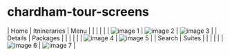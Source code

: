 # chardham-tour-screens
| Home | Itnineraries | Menu |
|  |  |  |
| ![image 1](https://github.com/geekunj/chardham-tour/blob/master/images/home.png) | ![image 2](https://github.com/geekunj/chardham-tour/blob/master/images/itineraries.png) | ![image 3](https://github.com/geekunj/chardham-tour/blob/master/images/menu.png) |
| Details | Packages |
|  |  |  |
| ![image 4](https://github.com/geekunj/chardham-tour/blob/master/images/package-detail.png) | ![image 5](https://github.com/geekunj/chardham-tour/blob/master/images/packages.png) |
| Search | Suites |
|  |  |  |
| ![image 6](https://github.com/geekunj/chardham-tour/blob/master/images/search.png) | ![image 7](https://github.com/geekunj/chardham-tour/blob/master/images/suites.png) |
